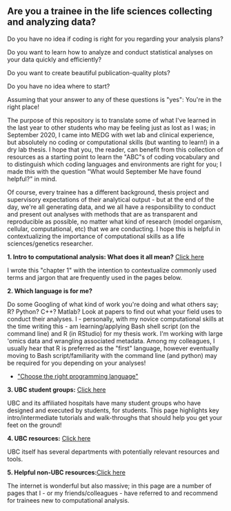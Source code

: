## Are you a trainee in the life sciences collecting and analyzing data?

Do you have no idea if coding is right for you regarding your analysis plans? 

Do you want to learn how to analyze and conduct statistical analyses on your data quickly and efficiently? 

Do you want to create beautiful publication-quality plots?

Do you have no idea where to start?

Assuming that your answer to any of these questions is "yes": You're in the right place!

The purpose of this repository is to translate some of what I've learned in the last year to other students who may be feeling just as lost as I was; in September 2020, I came into MEDG with wet lab and clinical experience, but absolutely no coding or computational skills (but wanting to learn!) in a dry lab thesis. I hope that you, the reader, can benefit from this collection of resources as a starting point to learn the "ABC"s of coding vocabulary and to distinguish which coding languages and environments are right for you; I made this with the question "What would September Me have found helpful?" in mind.

Of course, every trainee has a different background, thesis project and supervisory expectations of their analytical output - but at the end of the day, we're all generating data, and we all have a responsibility to conduct and present out analyses with methods that are as transparent and reproducible as possible, no matter what kind of research (model organism, cellular, computational, etc) that we are conducting. I hope this is helpful in contextualizing the importance of computational skills as a life sciences/genetics researcher.

**1. Intro to computational analysis: What does it all mean?** [Click here](https://github.com/ettheberge/Coding_Intro/blob/main/Intro-to-Computational-Analysis.md)

I wrote this "chapter 1" with the intention to contextualize commonly used terms and jargon that are frequently used in the pages below.

**2. Which language is for me?**

Do some Googling of what kind of work you're doing and what others say; R? Python? C++? Matlab? Look at papers to find out what your field uses to conduct their analyses. I - personally, with my novice computational skills at the time writing this - am learning/applying Bash shell script (on the command line) and R (in RStudio) for my thesis work. I'm working with large 'omics data and wrangling associated metadata. Among my colleagues, I usually hear that R is preferred as the "first" language, however eventually moving to Bash script/familiarity with the command line (and python) may be required for you depending on your analyses!

- ["Choose the right programming language"](https://www.mygreatlearning.com/blog/choose-the-right-programming-language/)

**3. UBC student groups:** [Click here](https://github.com/ettheberge/Coding_Intro/tree/main/Student_Groups)

UBC and its affiliated hospitals have many student groups who have designed and executed by students, for students. This page highlights key intro/intermediate tutorials and walk-throughs that should help you get your feet on the ground!

**4. UBC resources:** [Click here](https://github.com/ettheberge/Coding_Intro/tree/main/UBC_groups_resources)

UBC itself has several departments with potentially relevant resources and tools.

**5. Helpful non-UBC resources:**[Click here](https://github.com/ettheberge/Coding_Intro/tree/main/Internet_Resources)

The internet is wonderful but also massive; in this page are a number of pages that I - or my friends/colleagues - have referred to and recommend for trainees new to computational analysis.
